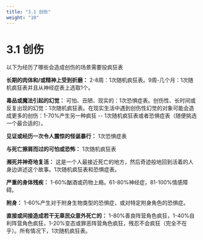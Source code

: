 ```yaml
---
title: "3.1 创伤"
weight: "10"
---
```

# 3.1 创伤

以下为经历了哪些会造成创伤的场景需要投疯狂表

**长期的肉体和/或精神上受到折磨：** 2-8周：1次随机疯狂表。9周-几个月：1次随机疯狂表并且从神经症表上选取1个。

**毒品或魔法引起的幻觉：** 可怕、丑陋、现实的：1次恐惧症表。创伤性、长时间或反复出现的幻觉：1次随机疯狂表。在现实生活中遇到创伤性幻觉的对象可能会造成更多的创伤：1-70%产生另一种疯狂 -- 1次随机疯狂表或者恐惧症表（随便挑选一个最合适的）。

**见证或经历一次令人震惊的怪诞暴行：** 1次恐惧症表

**与死亡擦肩而过的可怕或恐怖：** 1次随机疯狂表

**濒死并神奇地复活：** 这是一个人最接近死亡的地方，然后奇迹般地回到活着的人身边讲述这个故事。1次随机疯狂表和恐惧症表。

**严重的身体残疾：** 1-60%酗酒或药物上瘾。61-80%神经症，81-100%情感障碍。

**附身：** 1-60%产生对于附身生物类型的恐惧症，或对特定附身角色的恐惧症。

**直接或间接造成若干无辜民众意外死亡的：** 1-80%善良阵营角色疯狂，1-40%自利阵营角色疯狂，1-20%变态或罪恶阵营角色疯狂，残忍不会疯狂（完全不在乎）。所有情况下，1次随机疯狂表。
